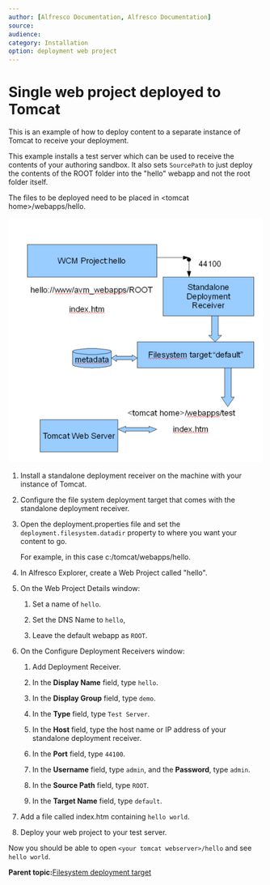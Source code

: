 ```yaml
---
author: [Alfresco Documentation, Alfresco Documentation]
source: 
audience: 
category: Installation
option: deployment web project
---
```


# Single web project deployed to Tomcat

This is an example of how to deploy content to a separate instance of Tomcat to receive your deployment.

This example installs a test server which can be used to receive the contents of your authoring sandbox. It also sets `SourcePath` to just deploy the contents of the ROOT folder into the "hello" webapp and not the root folder itself.

The files to be deployed need to be placed in <tomcat home\>/webapps/hello.

![](../images/wcm-simple-deployment.png)

1.  Install a standalone deployment receiver on the machine with your instance of Tomcat.

2.  Configure the file system deployment target that comes with the standalone deployment receiver.

3.  Open the deployment.properties file and set the `deployment.filesystem.datadir` property to where you want your content to go.

    For example, in this case c:/tomcat/webapps/hello.

4.  In Alfresco Explorer, create a Web Project called "hello".

5.  On the Web Project Details window:

    1.  Set a name of `hello`.

    2.  Set the DNS Name to `hello`,

    3.  Leave the default webapp as `ROOT`.

6.  On the Configure Deployment Receivers window:

    1.  Add Deployment Receiver.

    2.  In the **Display Name** field, type `hello`.

    3.  In the **Display Group** field, type `demo`.

    4.  In the **Type** field, type `Test Server`.

    5.  In the **Host** field, type the host name or IP address of your standalone deployment receiver.

    6.  In the **Port** field, type `44100`.

    7.  In the **Username** field, type `admin`, and the **Password**, type `admin`.

    8.  In the **Source Path** field, type `ROOT`.

    9.  In the **Target Name** field, type `default`.

7.  Add a file called index.htm containing `hello world`.

8.  Deploy your web project to your test server.


Now you should be able to open `<your tomcat webserver>/hello` and see `hello world`.

**Parent topic:**[Filesystem deployment target](../concepts/wcm-targets-filesystem.md)


